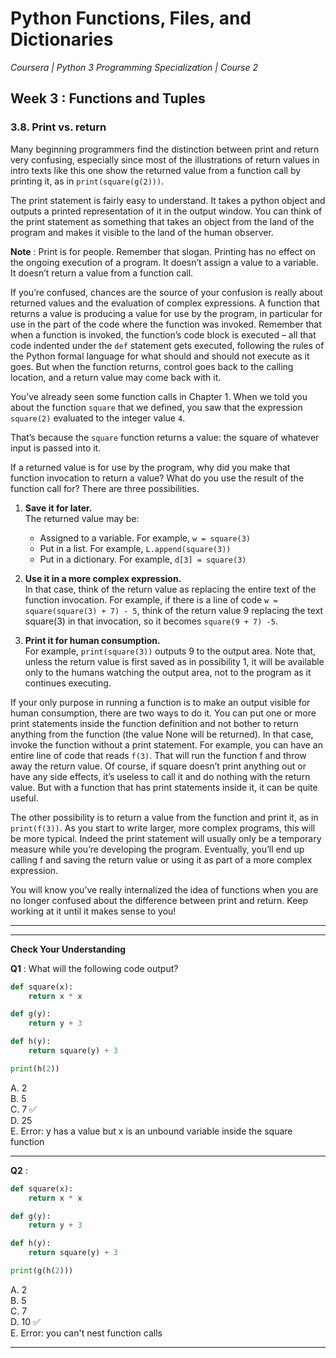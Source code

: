 # Python Functions, Files, and Dictionaries
*Coursera | Python 3 Programming Specialization | Course 2*

## Week 3 : Functions and Tuples
### 3.8. Print vs. return

Many beginning programmers find the distinction between print and return very confusing, especially since most of the illustrations of return values in intro texts like this one show the returned value from a function call by printing it, as in `print(square(g(2)))`.

The print statement is fairly easy to understand. It takes a python object and outputs a printed representation of it in the output window. You can think of the print statement as something that takes an object from the land of the program and makes it visible to the land of the human observer.

**Note** : Print is for people. Remember that slogan. Printing has no effect on the ongoing execution of a program. It doesn’t assign a value to a variable. It doesn’t return a value from a function call.

If you’re confused, chances are the source of your confusion is really about returned values and the evaluation of complex expressions. A function that returns a value is producing a value for use by the program, in particular for use in the part of the code where the function was invoked. Remember that when a function is invoked, the function’s code block is executed – all that code indented under the `def` statement gets executed, following the rules of the Python formal language for what should and should not execute as it goes. But when the function returns, control goes back to the calling location, and a return value may come back with it.

You’ve already seen some function calls in Chapter 1. When we told you about the function `square` that we defined, you saw that the expression `square(2)` evaluated to the integer value `4`.

That’s because the `square` function returns a value: the square of whatever input is passed into it.

If a returned value is for use by the program, why did you make that function invocation to return a value? What do you use the result of the function call for? There are three possibilities.

1. **Save it for later.** <br>
The returned value may be:
	* Assigned to a variable. For example, `w = square(3)`
	* Put in a list. For example, `L.append(square(3))`
	* Put in a dictionary. For example, `d[3] = square(3)`

2. **Use it in a more complex expression.** <br>
In that case, think of the return value as replacing the entire text of the function invocation. For example, if there is a line of code `w = square(square(3) + 7) - 5`, think of the return value 9 replacing the text square(3) in that invocation, so it becomes `square(9 + 7) -5`.

3. **Print it for human consumption.** <br>
For example, `print(square(3))` outputs 9 to the output area. Note that, unless the return value is first saved as in possibility 1, it will be available only to the humans watching the output area, not to the program as it continues executing.

If your only purpose in running a function is to make an output visible for human consumption, there are two ways to do it. You can put one or more print statements inside the function definition and not bother to return anything from the function (the value None will be returned). In that case, invoke the function without a print statement. For example, you can have an entire line of code that reads `f(3)`. That will run the function f and throw away the return value. Of course, if square doesn’t print anything out or have any side effects, it’s useless to call it and do nothing with the return value. But with a function that has print statements inside it, it can be quite useful.

The other possibility is to return a value from the function and print it, as in `print(f(3))`. As you start to write larger, more complex programs, this will be more typical. Indeed the print statement will usually only be a temporary measure while you’re developing the program. Eventually, you’ll end up calling f and saving the return value or using it as part of a more complex expression.

You will know you’ve really internalized the idea of functions when you are no longer confused about the difference between print and return. Keep working at it until it makes sense to you!


----
----

**Check Your Understanding**

**Q1** : What will the following code output?

```python
def square(x):
	return x * x

def g(y):
	return y + 3

def h(y):
	return square(y) + 3

print(h(2))
```

A. 2 <br>
B. 5 <br>
C. 7 ✅ <br>
D. 25 <br>
E. Error: y has a value but x is an unbound variable inside the square function <br>

----

**Q2** :

```python
def square(x):
	return x * x

def g(y):
	return y + 3

def h(y):
	return square(y) + 3

print(g(h(2)))
```

A. 2 <br>
B. 5 <br>
C. 7 <br>
D. 10 ✅ <br>
E. Error: you can't nest function calls <br>

----
